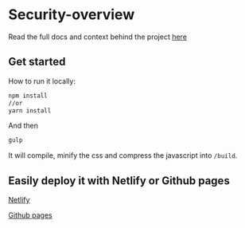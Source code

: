 # Security-overview

Read the full docs and context behind the project [here](https://www.sqreen.io/resources/security-page)

## Get started

How to run it locally:
```bash
npm install
//or
yarn install
```
And then
```bash
gulp
```
It will compile, minify the css and compress the javascript into `/build`.

## Easily deploy it with Netlify or Github pages

[Netlify](https://www.sqreen.io/resources/security-page#how-to-deploy-it-with-netlify)

[Github pages](https://www.sqreen.io/resources/security-page#how-to-deploy-it-with-github-pages)
